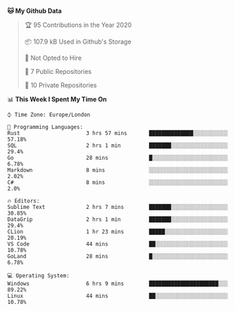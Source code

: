 <!--START_SECTION:waka-->
**🐱 My Github Data** 

> 🏆 95 Contributions in the Year 2020
 > 
> 📦 107.9 kB Used in Github's Storage 
 > 
> 🚫 Not Opted to Hire
 > 
> 📜 7 Public Repositories
 > 
> 🔑 10 Private Repositories 

📊 **This Week I Spent My Time On** 

```text
⌚︎ Time Zone: Europe/London

💬 Programming Languages: 
Rust                     3 hrs 57 mins       ██████████████░░░░░░░░░░░   57.18% 
SQL                      2 hrs 1 min         ███████░░░░░░░░░░░░░░░░░░   29.4% 
Go                       28 mins             █░░░░░░░░░░░░░░░░░░░░░░░░   6.78% 
Markdown                 8 mins              ░░░░░░░░░░░░░░░░░░░░░░░░░   2.02% 
C#                       8 mins              ░░░░░░░░░░░░░░░░░░░░░░░░░   2.0%

🔥 Editors: 
Sublime Text             2 hrs 7 mins        ███████░░░░░░░░░░░░░░░░░░   30.85% 
DataGrip                 2 hrs 1 min         ███████░░░░░░░░░░░░░░░░░░   29.4% 
CLion                    1 hr 23 mins        █████░░░░░░░░░░░░░░░░░░░░   20.19% 
VS Code                  44 mins             ██░░░░░░░░░░░░░░░░░░░░░░░   10.78% 
GoLand                   28 mins             █░░░░░░░░░░░░░░░░░░░░░░░░   6.78%

💻 Operating System: 
Windows                  6 hrs 9 mins        ██████████████████████░░░   89.22% 
Linux                    44 mins             ██░░░░░░░░░░░░░░░░░░░░░░░   10.78%

```


<!--END_SECTION:waka-->